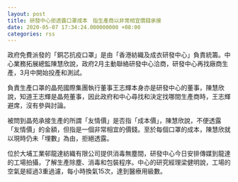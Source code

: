 ```yaml
---
layout: post
title: 研發中心拒透露口罩成本　指生產商以非常相宜價錢承接
date: 2020-05-07 17:34:24.000000000 +08:00
categories: rss
---
```


政府免費派發的「銅芯抗疫口罩」是由「香港紡織及成衣研發中心」負責統籌。中心業務拓展總監陳慧欣說，政府2月主動聯絡研發中心洽商，研發中心再找廠商生產，3月中開始投產和測試。

負責生產口罩的晶苑國際集團執行董事王志輝本身亦是研發中心的董事，陳慧欣說，知道王志輝是晶苑董事，因此政府和中心尋找和決定找哪間生產商時，王志輝避席，沒有參與討論。

被問到晶苑承接生產的所謂「友情價」是否指「成本價」，陳慧欣說，不便透露「友情價」的金額，但指是一個非常相宜的價錢。至於每個口罩的成本，陳慧欣就以現時仍未「埋數」為由，拒絕透露。

位於大埔工業邨龍達紡織有限公司提供消毒無塵間，研發中心今日安排傳媒到龍達的工場拍攝，了解生產除塵、消毒和包裝程序。中心的研究經理梁健明說，工場的空氣是經過3重過濾，每小時換氣15次，達到醫療用級數。
